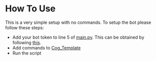 # How To Use
This is a very simple setup with no commands. To setup the bot please follow these steps:
- Add your bot token to line 5 of [main.py](main.py). This can be obtained by following [this](https://discordpy.readthedocs.io/en/latest/discord.html).
- Add commands to [Cog_Template](Cog/cog_template.py)
- Run the script
